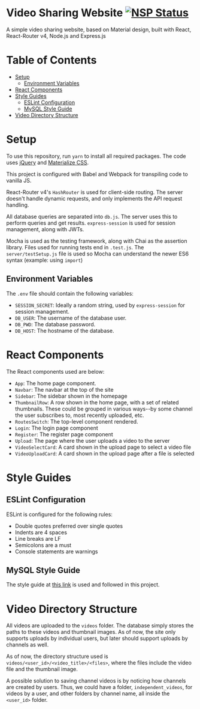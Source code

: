 # Video Sharing Website [![NSP Status](https://nodesecurity.io/orgs/dbms-project/projects/6c5f6935-88ec-4d0f-8c05-b30ebb4460f5/badge)](https://nodesecurity.io/orgs/dbms-project/projects/6c5f6935-88ec-4d0f-8c05-b30ebb4460f5)
A simple video sharing website, based on Material design, built with React, React-Router v4, Node.js and Express.js

# Table of Contents
* [Setup](#setup)
  * [Environment Variables](#environment-variables)
* [React Components](#react-components)
* [Style Guides](#style-guides)
  * [ESLint Configuration](#eslint-configuration)
  * [MySQL Style Guide](#mysql-style-guide)
* [Video Directory Structure](#video-directory-structure)

# Setup
To use this repository, run `yarn` to install all required packages. The code uses [jQuery](www.jquery.com) and [Materialize CSS](www.materializecss.com).  

This project is configured with Babel and Webpack for transpiling code to vanilla JS.  

React-Router v4's `HashRouter` is used for client-side routing. The server doesn't handle dynamic requests, and only implements the API request handling.  

All database queries are separated into `db.js`. The server uses this to perform queries and get results. `express-session` is used for session management, along with JWTs.  

Mocha is used as the testing framework, along with Chai as the assertion library. Files used for running tests end in `.test.js`. The `server/testSetup.js` file is used so Mocha can understand the newer ES6 syntax (example: using `import`) 

## Environment Variables
The `.env` file should contain the following variables:
* `SESSION_SECRET`: Ideally a random string, used by `express-session` for session management.
* `DB_USER`: The username of the database user.
* `DB_PWD`: The database password.
* `DB_HOST`: The hostname of the database.

# React Components
The React components used are below:
* `App`: The home page component.
* `Navbar`: The navbar at the top of the site
* `Sidebar`: The sidebar shown in the homepage
* `ThumbnailRow`: A row shown in the home page, with a set of related thumbnails. These could be grouped in various ways--by some channel the user subscribes to, most recently uploaded, etc.
* `RoutesSwitch`: The top-level component rendered.
* `Login`: The login page component
* `Register`: The register page component
* `Upload`: The page where the user uploads a video to the server
* `VideoSelectCard`: A card shown in the upload page to select a video file
* `VideoUploadCard`: A card shown in the upload page after a file is selected

# Style Guides

## ESLint Configuration
ESLint is configured for the following rules:
* Double quotes preferred over single quotes
* Indents are 4 spaces
* Line breaks are LF
* Semicolons are a must
* Console statements are warnings

## MySQL Style Guide
The style guide at [this link](http://www.sqlstyle.guide/) is used and followed in this project.

# Video Directory Structure
All videos are uploaded to the `videos` folder. The database simply stores the paths to these videos and thumbnail images. As of now, the site only supports uploads by individual users, but later should support uploads by channels as well.  

As of now, the directory structure used is `videos/<user_id>/<video_title>/<files>`, where the files include the video file and the thumbnail image.  

A possible solution to saving channel videos is by noticing how channels are created by users. Thus, we could have a folder, `independent_videos`, for videos by a user, and other folders by channel name, all inside the `<user_id>` folder.

